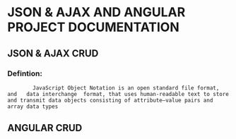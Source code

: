 # JSON & AJAX AND ANGULAR PROJECT DOCUMENTATION
## JSON & AJAX CRUD
### Defintion:
            JavaScript Object Notation is an open standard file format, and   data interchange  format, that uses human-readable text to store and transmit data objects consisting of attribute–value pairs and array data types




## ANGULAR CRUD


